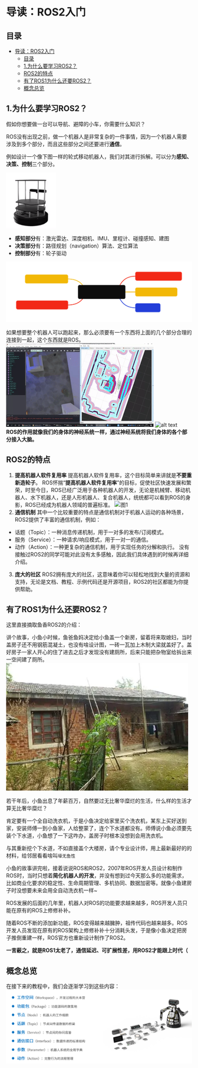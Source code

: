 # 导读：ROS2入门
## 目录
- [导读：ROS2入门](#导读ros2入门)
  - [目录](#目录)
  - [1.为什么要学习ROS2？](#1为什么要学习ros2)
  - [ROS2的特点](#ros2的特点)
  - [有了ROS1为什么还要ROS2？](#有了ros1为什么还要ros2)
  - [概念总览](#概念总览)

## 1.为什么要学习ROS2？

假如你想要做一台可以导航、避障的小车，你需要什么知识？

ROS没有出现之前，做一个机器人是非常复杂的一件事情，因为一个机器人需要涉及到多个部分，而且这些部分之间还要进行**通信**。

例如设计一个像下图一样的轮式移动机器人，我们对其进行拆解。可以分为**感知、决策、控制**三个部分。 

![alt text](imgs/导航小车.png)

- **感知部分**有：激光雷达、深度相机、IMU、里程计、碰撞感知、建图
- **决策部分**有：路径规划（navigation）算法、定位算法
- **控制部分**有：轮子驱动

![导航避障小车](imgs/导航避障小车.svg)


如果想要整个机器人可以跑起来，那么必须要有一个东西将上面的几个部分合理的连接到一起，这个东西就是ROS。
![alt text](imgs/ROS导航.gif)
![alt text](imgs/ROS导航2.gif)  
**ROS的作用就像我们的身体的神经系统一样，通过神经系统将我们身体的各个部分接入大脑。**



## ROS2的特点
1. **提高机器人软件复用率**
提高机器人软件复用率，这个目标简单来讲就是**不要重新造轮子**。
ROS怀揣“**提高机器人软件复用率**”的目标，促使社区快速发展和繁荣，时至今日，ROS已经广泛用于各种机器人的开发，无论是机械臂、移动机器人、水下机器人，还是人形机器人、复合机器人，统统都可以看到ROS的身影，ROS已经成为机器人领域的普遍标准。
![图1](imgs/图1.png)
2. **通信机制**
其中一个比较重要的特点是通信机制对于机器人运动的各种场景，ROS2提供了丰富的通信机制，例如：
- 话题（Topic）：一种消息传递机制，用于一对多的发布/订阅模式。
- 服务（Service）：一种请求/响应模式，用于一对一的通信。
- 动作（Action）：一种更复杂的通信机制，用于实现任务的分解和执行。
没有接触过ROS2的同学可能对此没有太多感触，因此我们具体遇到的时候再详细介绍。
3. **庞大的社区**
ROS2拥有庞大的社区，这意味着你可以轻松地找到大量的资源和支持，无论是文档、教程、示例代码还是开源项目，ROS2的社区都能为你提供帮助。



## 有了ROS1为什么还要ROS2？

这里直接摘取鱼香ROS2的介绍：

讲个故事，小鱼小时候，鱼爸鱼妈决定给小鱼盖一个新房，留着将来取媳妇，当时盖房子还不用钢筋混凝土，也没有啥设计图，一砖一瓦加上木制大梁就盖好了。盖好房子一家人开心的住了进去之后才发现没有建厕所，后来只能把杂物室给拆出来一空间建了厕所。
![鱼香ROS图](imgs/鱼香ROS示意图.png)


若干年后，小鱼出息了年薪百万，自然要过无比奢华糜烂的生活，什么样的生活才算无比奢华糜烂？

肯定要有一个全自动洗衣机，于是小鱼决定给家里买个洗衣机，某东上买好送到家，安装师傅一到小鱼家，人给整蒙了，连个下水道都没有。师傅说小鱼必须要先装个下水道，小鱼想了一下这咋办，盖房子时根本没想到会用洗衣机。

与其重新挖个下水道，不如直接盖个大楼房，请个专业设计师，用上最新最好的的材料，给邻居看看啥叫`壕无鱼性`

小鱼的故事讲完啦，接着说说ROS和ROS2，2007年ROS开发人员设计和制作ROS时，当时只想着**简化机器人的开发**，并没有想到过今天那么多的功能需求，比如商业化要求的稳定性、生命周期管理、多机协同、数据加密等。就像小鱼建房子时没想要未来会用全自动洗衣机一样~

ROS发展的后面的几年里，机器人对ROS的功能要求越来越多，ROS开发人员只能在原有的ROS上修修补补。

随着ROS不断的添加新功能，ROS变得越来越臃肿，祖传代码也越来越多。ROS开发人员发现在原有的ROS架构上修修补补十分消耗头发，于是像小鱼决定把房子推倒重建一样，ROS官方也重新设计制作了ROS2。

**一言蔽之，就是ROS1太老了，通信延迟、可扩展性差，用ROS2才能跟上时代（**


## 概念总览
在接下来的教程中，我们会逐渐学习到这些内容：
![ROS2核心概念](imgs/ROS2核心概念.png)